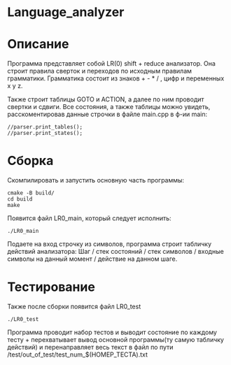 # Language_analyzer

# Описание
Программа представляет собой LR(0) shift + reduce анализатор. Она строит правила сверток и переходов по исходным правилам грамматики. 
Грамматика состоит из знаков + - * / , цифр и переменных x y z.

Также строит таблицы GOTO и ACTION, а далее по ним проводит свертки и сдвиги.
Все состояния, а также таблицы можно увидеть, расскоментировав данные строчки в файле main.cpp в ф-ии main:
```
//parser.print_tables();
//parser.print_states();
```

# Сборка
Скомпилировать и запустить основную часть программы:
```
cmake -B build/
cd build
make
```
Появится файл LR0_main, который следует исполнить:
```
./LR0_main
```
Подаете на вход строчку из символов, программа строит табличку действий анализатора: Шаг / стек состояний / стек символов / входные символы на данный момент / действие на данном шаге.

# Тестирование
Также после сборки появится файл LR0_test
```
./LR0_test
```
Программа проводит набор тестов и выводит состояние по каждому тесту + перехватывает вывод основной программы(ту самую табличку действий) и перенаправляет весь текст в файл по пути /test/out_of_test/test_num_$(НОМЕР_ТЕСТА).txt
